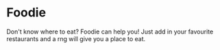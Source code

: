 # Foodie
Don't know where to eat? Foodie can help you! Just add in your favourite restaurants and a rng will give you a place to eat.
